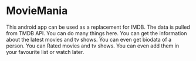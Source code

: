 # MovieMania
This android app can be used as a replacement for IMDB.
The data is pulled from TMDB API. You can do many things here. You can get the information about the latest movies and tv shows. You can even get biodata of a person.
You can Rated movies and tv shows. You can even add them in your favourite list or watch later.

